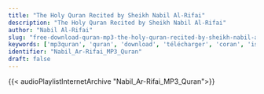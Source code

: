 ```yaml
---
title: "The Holy Quran Recited by Sheikh Nabil Al-Rifai"
description: "The Holy Quran Recited by Sheikh Nabil Al-Rifai"
author: "Nabil Al-Rifai"
slug: "free-download-quran-mp3-the-holy-quran-recited-by-sheikh-nabil-al-rifai"
keywords: ['mp3quran', 'quran', 'download', 'télécharger', 'coran', 'islam', 'Nabil', 'Ar-Rifai', 'nabil', 'al-rifai', 'alrifai', 'arrifai', 'نبيل', 'الرفاعي', 'عن', 'نافع', 'قرآن', 'مصحف', 'مرتل', 'مجود', 'القرآن', 'الكريم', 'المصحف', 'المرتل', 'المجود', 'إسلام', 'تحميل']
identifier: "Nabil_Ar-Rifai_MP3_Quran"
draft: false
---
```


{{< audioPlaylistInternetArchive "Nabil_Ar-Rifai_MP3_Quran">}}
